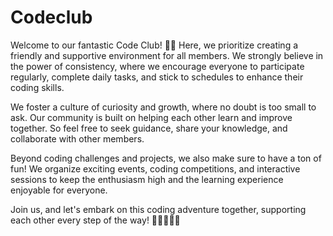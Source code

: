 # Codeclub



Welcome to our fantastic Code Club! 🚀🎉 Here, we prioritize creating a friendly and supportive environment for all members. We strongly believe in the power of consistency, where we encourage everyone to participate regularly, complete daily tasks, and stick to schedules to enhance their coding skills.

We foster a culture of curiosity and growth, where no doubt is too small to ask. Our community is built on helping each other learn and improve together. So feel free to seek guidance, share your knowledge, and collaborate with other members.

Beyond coding challenges and projects, we also make sure to have a ton of fun! We organize exciting events, coding competitions, and interactive sessions to keep the enthusiasm high and the learning experience enjoyable for everyone.

Join us, and let's embark on this coding adventure together, supporting each other every step of the way! 🌟👩‍💻👨‍💻


